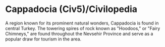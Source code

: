 # Cappadocia (Civ5)/Civilopedia

A region known for its prominent natural wonders, Cappadocia is found in central Turkey. The towering spires of rock known as "Hoodoos," or "Fairy Chimneys," are found throughout the Nevsehir Province and serve as a popular draw for tourism in the area.
